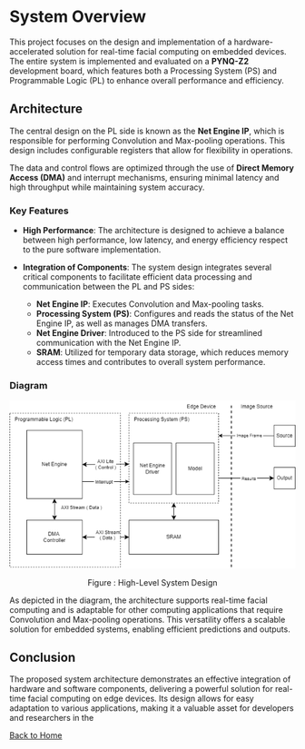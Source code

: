 # System Overview

This project focuses on the design and implementation of a hardware-accelerated solution for real-time facial computing on embedded devices. The entire system is implemented and evaluated on a **PYNQ-Z2** development board, which features both a Processing System (PS) and Programmable Logic (PL) to enhance overall performance and efficiency.

## Architecture

The central design on the PL side is known as the **Net Engine IP**, which is responsible for performing Convolution and Max-pooling operations. This design includes configurable registers that allow for flexibility in operations. 

The data and control flows are optimized through the use of **Direct Memory Access (DMA)** and interrupt mechanisms, ensuring minimal latency and high throughput while maintaining system accuracy.

### Key Features

- **High Performance**: The architecture is designed to achieve a balance between high performance, low latency, and energy efficiency respect to the pure software implementation.

- **Integration of Components**: The system design integrates several critical components to facilitate efficient data processing and communication between the PL and PS sides:
  - **Net Engine IP**: Executes Convolution and Max-pooling tasks.
  - **Processing System (PS)**: Configures and reads the status of the Net Engine IP, as well as manages DMA transfers.
  - **Net Engine Driver**: Introduced to the PS side for streamlined communication with the Net Engine IP.
  - **SRAM**: Utilized for temporary data storage, which reduces memory access times and contributes to overall system performance.

### Diagram

![High-Level System Design](../images/high-level-system-design.png)  
<p align="center">Figure : High-Level System Design</p>

As depicted in the diagram, the architecture supports real-time facial computing and is adaptable for other computing applications that require Convolution and Max-pooling operations. This versatility offers a scalable solution for embedded systems, enabling efficient predictions and outputs.

## Conclusion

The proposed system architecture demonstrates an effective integration of hardware and software components, delivering a powerful solution for real-time facial computing on edge devices. Its design allows for easy adaptation to various applications, making it a valuable asset for developers and researchers in the

[Back to Home](./../)
